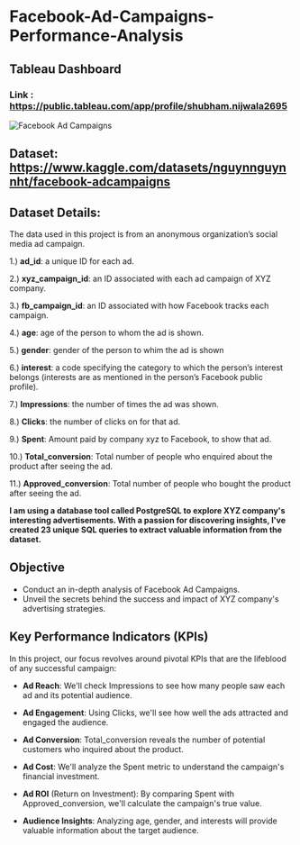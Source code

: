 # Facebook-Ad-Campaigns-Performance-Analysis

## Tableau Dashboard
### Link : https://public.tableau.com/app/profile/shubham.nijwala2695
![Facebook Ad Campaigns](https://github.com/shubham19nijwala/Facebook-Ad-Campaigns-Performance-Analysis-SQL/assets/130289158/aba7e255-e25f-48c7-b17b-eec3e552d093)


## Dataset: https://www.kaggle.com/datasets/nguynnguynnht/facebook-adcampaigns
## Dataset Details:
The data used in this project is from an anonymous organization’s social media ad campaign.

1.) **ad_id**: a unique ID for each ad.

2.) **xyz_campaign_id**: an ID associated with each ad campaign of XYZ company.

3.) **fb_campaign_id**: an ID associated with how Facebook tracks each campaign.

4.) **age**: age of the person to whom the ad is shown.

5.) **gender**: gender of the person to whim the ad is shown

6.) **interest**: a code specifying the category to which the person’s interest belongs (interests are as mentioned in the person’s Facebook public profile).

7.) **Impressions**: the number of times the ad was shown.

8.) **Clicks**: the number of clicks on for that ad.

9.) **Spent**: Amount paid by company xyz to Facebook, to show that ad.

10.) **Total_conversion**: Total number of people who enquired about the product after seeing the ad.

11.) **Approved_conversion**: Total number of people who bought the product after seeing the ad.


 **I am using a database tool called PostgreSQL to explore XYZ company's interesting advertisements. With a passion for discovering insights, I've created 23 unique SQL queries to extract valuable information from the dataset.**
## Objective 
* Conduct an in-depth analysis of Facebook Ad Campaigns.
* Unveil the secrets behind the success and impact of XYZ company's advertising strategies.

## Key Performance Indicators (KPIs)
In this project, our focus revolves around pivotal KPIs that are the lifeblood of any successful campaign:
* **Ad Reach**: We'll check Impressions to see how many people saw each ad and its potential audience.

* **Ad Engagement**: Using Clicks, we'll see how well the ads attracted and engaged the audience.

* **Ad Conversion**: Total_conversion reveals the number of potential customers who inquired about the product.

* **Ad Cost**: We'll analyze the Spent metric to understand the campaign's financial investment.

* **Ad ROI** (Return on Investment): By comparing Spent with Approved_conversion, we'll calculate the campaign's true value.

* **Audience Insights**: Analyzing age, gender, and interests will provide valuable information about the target audience.
